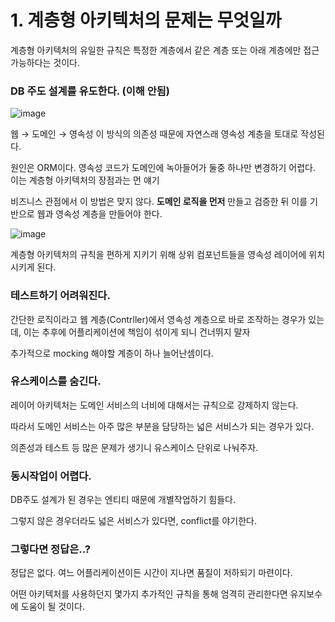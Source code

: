 # 1. 계층형 아키텍처의 문제는 무엇일까

계층형 아키텍처의 유일한 규칙은 특정한 계층에서 같은 계층 또는 아래 계층에만 접근 가능하다는 것이다.

### DB 주도 설계를 유도한다. (이해 안됨)

![image](https://user-images.githubusercontent.com/85796588/210202528-4257943d-76d7-4381-8c91-cb5f1114d38f.png)

웹 → 도메인 → 영속성 이 방식의 의존성 때문에 자연스래 영속성 계층을 토대로 작성된다.

원인은 ORM이다. 영속성 코드가 도메인에 녹아들어가 둘중 하나만 변경하기 어렵다. 이는 계층형 아키텍처의 장점과는 먼 얘기

비즈니스 관점에서 이 방법은 맞지 않다. **도메인 로직을 먼저** 만들고 검증한 뒤 이를 기반으로 웹과 영속성 계층을 만들어야 한다.

![image](https://user-images.githubusercontent.com/85796588/210202549-e0d69cf4-7814-4566-8909-33682cd48472.png)

계층형 아키텍처의 규칙을 편하게 지키기 위해 상위 컴포넌트들을 영속성 레이어에 위치시키게 된다.

### 테스트하기 어려워진다.

간단한 로직이라고 웹 계층(Contrller)에서 영속성 계층으로 바로 조작하는 경우가 있는데,
이는 추후에 어플리케이션에 책임이 섞이게 되니 건너뛰지 말자

추가적으로 mocking 해야할 계층이 하나 늘어난셈이다.

### 유스케이스를 숨긴다.

레이어 아키텍처는 도메인 서비스의 너비에 대해서는 규칙으로 강제하지 않는다.

따라서 도메인 서비스는 아주 많은 부분을 담당하는 넓은 서비스가 되는 경우가 있다.

의존성과 테스트 등 많은 문제가 생기니 유스케이스 단위로 나눠주자.

### 동시작업이 어렵다.

DB주도 설계가 된 경우는 엔티티 때문에 개별작업하기 힘들다.

그렇지 않은 경우더라도 넓은 서비스가 있다면, conflict를 야기한다.

### 그렇다면 정답은..?

정답은 없다. 여느 어플리케이션이든 시간이 지나면 품질이 저하되기 마련이다.

어떤 아키텍처를 사용하던지 몇가지 추가적인 규칙을 통해 엄격히 관리한다면 유지보수에 도움이 될 것이다.
